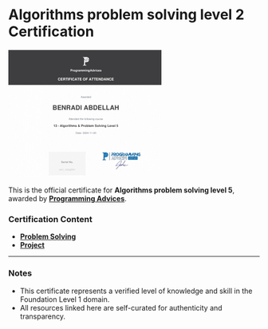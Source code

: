 # Algorithms problem solving level 2 Certification

[![Algo Lev 5](./13_algorithms-problem-solving-level-5.png)](./13_algorithms-problem-solving-level-5.pdf)

This is the official certificate for **Algorithms problem solving level 5**, awarded by **[Programming Advices](../README.md)**.



### Certification Content
- **[Problem Solving](https://github.com/BENRADI-ABDELLAH/Problem_Solving/tree/main/ProgrammingAdvices.com/Level__2)**
- **[Project](#)**
---

### Notes

- This certificate represents a verified level of knowledge and skill in the Foundation Level 1 domain.
- All resources linked here are self-curated for authenticity and transparency.
